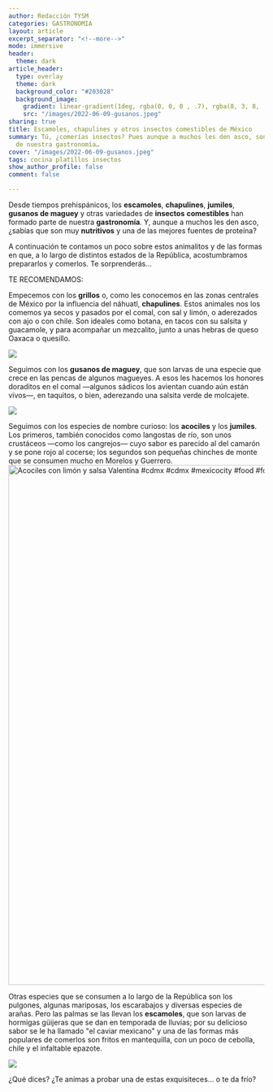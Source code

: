 ```yaml
---
author: Redacción TYSM
categories: GASTRONOMIA
layout: article
excerpt_separator: "<!--more-->"
mode: immersive
header:
  theme: dark
article_header:
  type: overlay
  theme: dark
  background_color: "#203028"
  background_image:
    gradient: linear-gradient(1deg, rgba(0, 0, 0 , .7), rgba(8, 3, 8, .9))
    src: "/images/2022-06-09-gusanos.jpeg"
sharing: true
title: Escamoles, chapulines y otros insectos comestibles de México
summary: Tú, ¿comerías insectos? Pues aunque a muchos les den asco, son parte esencial
  de nuestra gastronomía…
cover: "/images/2022-06-09-gusanos.jpeg"
tags: cocina platillos insectos
show_author_profile: false
comment: false

---
```

Desde tiempos prehispánicos,  los **escamoles**, **chapulines**, **jumiles**, **gusanos de maguey** y otras variedades de **insectos** **comestibles** han formado parte de nuestra **gastronomía**. Y, aunque a muchos les den asco, ¿sabías que son muy **nutritivos** y una de las mejores fuentes de proteína?

A continuación te contamos un poco sobre estos animalitos y de las formas en que, a lo largo de distintos estados de la República, acostumbramos prepararlos y comerlos. Te sorprenderás…

TE RECOMENDAMOS:

Empecemos con los **grillos** o, como les conocemos en las zonas centrales de México por la influencia del náhuatl, **chapulines**. Estos animales nos los comemos ya secos y pasados por el comal, con sal y limón, o aderezados con ajo o con chile. Son ideales como botana, en tacos con su salsita y guacamole, y para acompañar un mezcalito, junto a unas hebras de queso Oaxaca o quesillo.

![](https://upload.wikimedia.org/wikipedia/commons/8/88/Chapulines.001.jpg)

Seguimos con los **gusanos de maguey**, que son larvas de una especie que crece en las pencas de algunos magueyes. A esos les hacemos los honores doraditos en el comal —algunos sádicos los avientan cuando aún están vivos—, en taquitos, o bien, aderezando una salsita verde de molcajete.

![](https://upload.wikimedia.org/wikipedia/commons/d/d2/Gusanos.jpg)

Seguimos con los especies de nombre curioso: los **acociles** y los **jumiles**. Los primeros, también conocidos como langostas de río, son unos crustáceos —como los cangrejos— cuyo sabor es parecido al del camarón y se pone rojo al cocerse; los segundos son pequeñas chinches de monte que se consumen mucho en Morelos y Guerrero.
<a data-flickr-embed="true" href="https://www.flickr.com/photos/romantm/33846350340" title="Acociles con limón y salsa Valentina #cdmx #cdmx #mexicocity #food #foodporn"><img src="https://live.staticflickr.com/2830/33846350340_93d1a0efc5_b.jpg" width="1024" height="1024" alt="Acociles con limón y salsa Valentina #cdmx #cdmx #mexicocity #food #foodporn"></a><script async src="//embedr.flickr.com/assets/client-code.js" charset="utf-8"></script>

Otras especies que se consumen a lo largo de la República son los pulgones, algunas mariposas, los escarabajos y diversas especies de arañas. Pero las palmas se las llevan los **escamoles**, que son larvas de hormigas güijeras que se dan en temporada de lluvias; por su delicioso sabor se le ha llamado "el caviar mexicano" y una de las formas más populares de comerlos son fritos en mantequilla, con un poco de cebolla, chile y el infaltable epazote.

![](https://upload.wikimedia.org/wikipedia/commons/thumb/c/c0/Escamoles.jpg/1024px-Escamoles.jpg)

¿Qué dices? ¿Te animas a probar una de estas exquisiteces… o te da frío? 